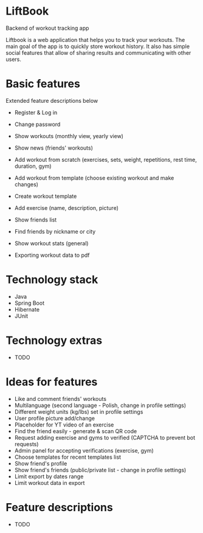 # LiftBook
Backend of workout tracking app

Liftbook is a web application that helps you to track your workouts. The main goal of the app is to quickly store workout history. It also has simple social features that allow of sharing results and communicating with other users.

# Basic features

Extended feature descriptions below

- Register & Log in
- Change password

- Show workouts (monthly view, yearly view)
- Show news (friends' workouts)
- Add workout from scratch (exercises, sets, weight, repetitions, rest time, duration, gym)
- Add workout from template (choose existing workout and make changes)
- Create workout template
- Add exercise (name, description, picture)
- Show friends list
- Find friends by nickname or city
- Show workout stats (general)
- Exporting workout data to pdf


# Technology stack
- Java
- Spring Boot
- Hibernate
- JUnit

# Technology extras

- TODO

# Ideas for features
- Like and comment friends' workouts
- Multilanguage (second language - Polish, change in profile settings) 
- Different weight units (kg/lbs) set in profile settings
- User profile picture add/change
- Placeholder for YT video of an exercise
- Find the friend easily - generate & scan QR code
- Request adding exercise and gyms to verified (CAPTCHA to prevent bot requests)
- Admin panel for accepting verifications (exercise, gym)
- Choose templates for recent templates list
- Show friend's profile
- Show friend's friends (public/private list - change in profile settings)
- Limit export by dates range
- Limit workout data in export

# Feature descriptions

- TODO
